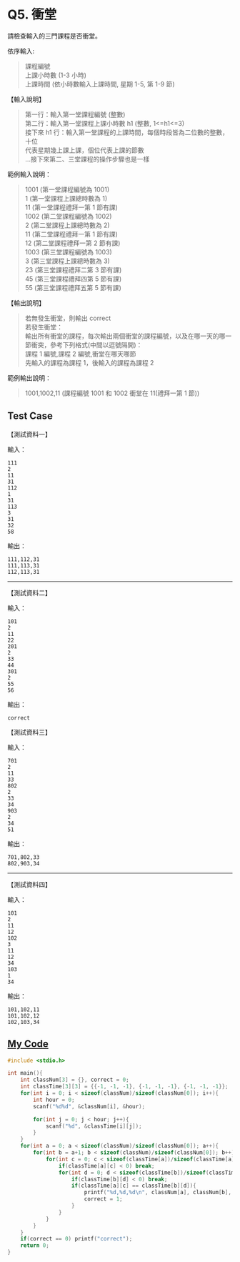 # Q5. 衝堂

請檢查輸入的三門課程是否衝堂。

依序輸入:

> 課程編號  
> 上課小時數 (1-3 小時)  
> 上課時間 (依小時數輸入上課時間, 星期 1-5, 第 1-9 節)

【輸入說明】

> 第一行：輸入第一堂課程編號 (整數)  
> 第二行：輸入第一堂課程上課小時數 h1 (整數, 1<=h1<=3)  
> 接下來 h1 行：輸入第一堂課程的上課時間，每個時段皆為二位數的整數，十位  
> 代表星期幾上課上課，個位代表上課的節數  
> ...接下來第二、三堂課程的操作步驟也是一樣

範例輸入說明：

> 1001 (第一堂課程編號為 1001)  
> 1 (第一堂課程上課總時數為 1)  
> 11 (第一堂課程禮拜一第 1 節有課)  
> 1002 (第二堂課程編號為 1002)  
> 2 (第二堂課程上課總時數為 2)  
> 11 (第二堂課程禮拜一第 1 節有課)  
> 12 (第二堂課程禮拜一第 2 節有課)  
> 1003 (第三堂課程編號為 1003)  
> 3 (第三堂課程上課總時數為 3)  
> 23 (第三堂課程禮拜二第 3 節有課)  
> 45 (第三堂課程禮拜四第 5 節有課)  
> 55 (第三堂課程禮拜五第 5 節有課)

【輸出說明】

> 若無發生衝堂，則輸出 correct  
> 若發生衝堂：  
> 輸出所有衝堂的課程，每次輸出兩個衝堂的課程編號，以及在哪一天的哪一節衝突，參考下列格式(中間以逗號隔開)：  
> 課程 1 編號,課程 2 編號,衝堂在哪天哪節  
> 先輸入的課程為課程 1，後輸入的課程為課程 2

範例輸出說明：

> 1001,1002,11 (課程編號 1001 和 1002 衝堂在 11(禮拜一第 1 節))

## Test Case

【測試資料一】

輸入：

    111
    2
    11
    31
    112
    1
    31
    113
    3
    31
    32
    58

輸出：

    111,112,31
    111,113,31
    112,113,31

---

【測試資料二】

輸入：

    101
    2
    11
    22
    201
    2
    33
    44
    301
    2
    55
    56

輸出：

    correct

【測試資料三】

輸入：

    701
    2
    11
    33
    802
    2
    33
    34
    903
    2
    34
    51

輸出：

    701,802,33
    802,903,34

---

【測試資料四】

輸入：

    101
    2
    11
    12
    102
    3
    11
    12
    34
    103
    1
    34

輸出：

    101,102,11
    101,102,12
    102,103,34

## [My Code](./q005.c)

```c
#include <stdio.h>

int main(){
    int classNum[3] = {}, correct = 0;
    int classTime[3][3] = {{-1, -1, -1}, {-1, -1, -1}, {-1, -1, -1}};
    for(int i = 0; i < sizeof(classNum)/sizeof(classNum[0]); i++){
        int hour = 0;
        scanf("%d%d", &classNum[i], &hour);

        for(int j = 0; j < hour; j++){
            scanf("%d", &classTime[i][j]);
        }
    }
    for(int a = 0; a < sizeof(classNum)/sizeof(classNum[0]); a++){
        for(int b = a+1; b < sizeof(classNum)/sizeof(classNum[0]); b++){
            for(int c = 0; c < sizeof(classTime[a])/sizeof(classTime[a][0]); c++){
                if(classTime[a][c] < 0) break;
                for(int d = 0; d < sizeof(classTime[b])/sizeof(classTime[b][0]); d++){
                    if(classTime[b][d] < 0) break;
                    if(classTime[a][c] == classTime[b][d]){
                        printf("%d,%d,%d\n", classNum[a], classNum[b], classTime[a][c]);
                        correct = 1;
                    }
                }
            }
        }
    }
    if(correct == 0) printf("correct");
    return 0;
}
```

